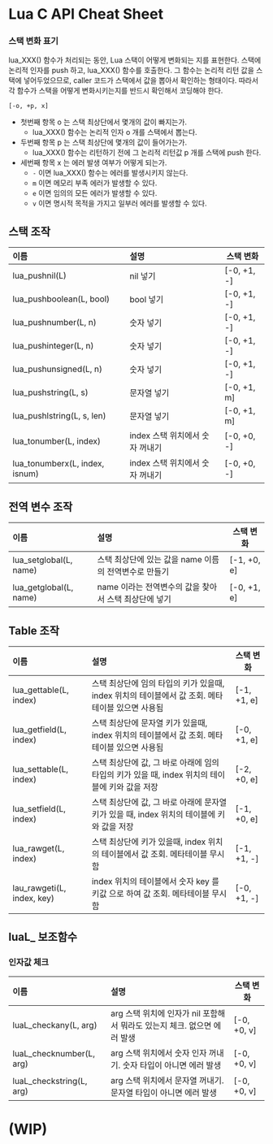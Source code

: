 # Lua C API Cheat Sheet

### 스택 변화 표기

lua_XXX() 함수가 처리되는 동안, Lua 스택이 어떻게 변화되는 지를 표현한다. 스택에 논리적 인자를 push 하고, lua_XXX() 함수를 호출한다. 그 함수는 논리적 리턴 값을 스택에 넣어두었으므로, caller 코드가 스택에서 값을 뽑아서 확인하는 형태이다. 따라서 각 함수가 스택을 어떻게 변화시키는지를 반드시 확인해서 코딩해야 한다.

`[-o, +p, x]`

 - 첫번째 항목 o 는 스택 최상단에서 몇개의 값이 빠지는가.
   - lua_XXX() 함수는 논리적 인자 o 개를 스택에서 뽑는다.
 - 두번째 항목 p 는 스택 최상단에 몇개의 값이 들어가는가.
   - lua_XXX() 함수는 리턴하기 전에 그 논리적 리턴값 p 개를 스택에 push 한다.
 - 세번째 항목 x 는 에러 발생 여부가 어떻게 되는가.
   - `-` 이면 lua_XXX() 함수는 에러를 발생시키지 않는다.
   - `m` 이면 메모리 부족 에러가 발생할 수 있다.
   - `e` 이면 임의의 모든 에러가 발생할 수 있다.
   - `v` 이면 명시적 목적을 가지고 일부러 에러를 발생할 수 있다.

## 스택 조작

|이름|설명|스택 변화|
|:------|:---|---|
|lua_pushnil(L)|nil 넣기|[-0, +1, -]|
|lua_pushboolean(L, bool)|bool 넣기|[-0, +1, -]|
|lua_pushnumber(L, n)|숫자 넣기|[-0, +1, -]|
|lua_pushinteger(L, n)|숫자 넣기|[-0, +1, -]|
|lua_pushunsigned(L, n)|숫자 넣기|[-0, +1, -]|
|lua_pushstring(L, s)|문자열 넣기|[-0, +1, m]|
|lua_pushlstring(L, s, len)|문자열 넣기|[-0, +1, m]|
|lua_tonumber(L, index)|index 스택 위치에서 숫자 꺼내기|[-0, +0, -]|
|lua_tonumberx(L, index, isnum)|index 스택 위치에서 숫자 꺼내기|[-0, +0, -]|

## 전역 변수 조작

|이름|설명|스택 변화|
|:------|:---|---|
|lua_setglobal(L, name)|스택 최상단에 있는 값을 name 이름의 전역변수로 만들기|[-1, +0, e]|
|lua_getglobal(L, name)|name 이라는 전역변수의 값을 찾아서 스택 최상단에 넣기|[-0, +1, e]|


## Table 조작

|이름|설명|스택 변화|
|:------|:---|---|
|lua_gettable(L, index)|스택 최상단에 임의 타입의 키가 있을때, index 위치의 테이블에서 값 조회. 메타 테이블 있으면 사용됨|[-1, +1, e]|
|lua_getfield(L, index)|스택 최상단에 문자열 키가 있을때, index 위치의 테이블에서 값 조회. 메타 테이블 있으면 사용됨|[-0, +1, e]|
|lua_settable(L, index)|스택 최상단에 값, 그 바로 아래에 임의 타입의 키가 있을 때, index 위치의 테이블에 키와 값을 저장|[-2, +0, e]|
|lua_setfield(L, index)|스택 최상단에 값, 그 바로 아래에 문자열 키가 있을 때, index 위치의 테이블에 키와 값을 저장|[-1, +0, e]|
|lua_rawget(L, index)|스택 최상단에 키가 있을때, index 위치의 테이블에서 값 조회. 메타테이블 무시함|[-1, +1, -]|
|lau_rawgeti(L, index, key)|index 위치의 테이블에서 숫자 key 를 키값 으로 하여 값 조회. 메타테이블 무시함|[-0, +1, -]|


## luaL_ 보조함수

### 인자값 체크

|이름|설명|스택 변화|
|:------|:---|---|
|luaL_checkany(L, arg)|arg 스택 위치에 인자가 nil 포함해서 뭐라도 있는지 체크. 없으면 에러 발생|[-0, +0, v]|
|luaL_checknumber(L, arg)|arg 스택 위치에서 숫자 인자 꺼내기. 숫자 타입이 아니면 에러 발생|[-0, +0, v]|
|luaL_checkstring(L, arg)|arg 스택 위치에서 문자열 꺼내기. 문자열 타입이 아니면 에러 발생|[-0, +0, v]|


# (WIP)
